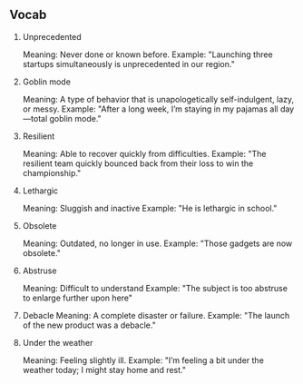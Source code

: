 ## Vocab

1. Unprecedented

   Meaning: Never done or known before.
   Example: "Launching three startups simultaneously is unprecedented in our region."

2. Goblin mode

   Meaning: A type of behavior that is unapologetically self-indulgent, lazy, or messy.
   Example: "After a long week, I’m staying in my pajamas all day—total goblin mode."

3. Resilient

   Meaning: Able to recover quickly from difficulties.
   Example: "The resilient team quickly bounced back from their loss to win the championship."

4. Lethargic

   Meaning: Sluggish and inactive
   Example: "He is lethargic in school."

5. Obsolete

   Meaning: Outdated, no longer in use.
   Example: "Those gadgets are now obsolete."

6. Abstruse

    Meaning: Difficult to understand
    Example: "The subject is too abstruse to enlarge further upon here" 

7. Debacle
   Meaning:  A complete disaster or failure.
   Example:  "The launch of the new product was a debacle."

8. Under the weather

    Meaning: Feeling slightly ill.
    Example: "I’m feeling a bit under the weather today; I might stay home and rest."